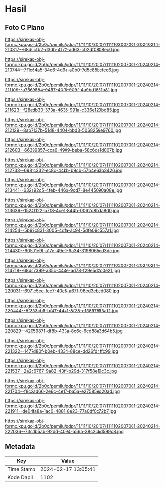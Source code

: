 # Hasil

## Foto C Plano

https://sirekap-obj-formc.kpu.go.id/2b0c/pemilu/pdpr/11/11/10/20/07/1111102007001-20240214-210317--68d0cfb2-d3db-4172-ad63-c02df0808ec0.jpg

https://sirekap-obj-formc.kpu.go.id/2b0c/pemilu/pdpr/11/11/10/20/07/1111102007001-20240214-210744--7f1c64a5-34c6-4d9a-a0b0-7d5c85bcfec6.jpg

https://sirekap-obj-formc.kpu.go.id/2b0c/pemilu/pdpr/11/11/10/20/07/1111102007001-20240214-211109--a7569584-9457-40f5-909f-4a9bd1851b81.jpg

https://sirekap-obj-formc.kpu.go.id/2b0c/pemilu/pdpr/11/11/10/20/07/1111102007001-20240214-211623--f28edb30-373a-4635-991a-c336e120bd85.jpg

https://sirekap-obj-formc.kpu.go.id/2b0c/pemilu/pdpr/11/11/10/20/07/1111102007001-20240214-212129--8ab7137b-51d8-4404-bbd3-5068256e9760.jpg

https://sirekap-obj-formc.kpu.go.id/2b0c/pemilu/pdpr/11/11/10/20/07/1111102007001-20240214-212603--66399857-cca6-4909-beba-58c6de1d007b.jpg

https://sirekap-obj-formc.kpu.go.id/2b0c/pemilu/pdpr/11/11/10/20/07/1111102007001-20240214-212733--6981c332-ec8c-44bb-b9cb-57b4e63b3426.jpg

https://sirekap-obj-formc.kpu.go.id/2b0c/pemilu/pdpr/11/11/10/20/07/1111102007001-20240214-213441--632a92c5-4feb-446b-9cd7-8e445090a08e.jpg

https://sirekap-obj-formc.kpu.go.id/2b0c/pemilu/pdpr/11/11/10/20/07/1111102007001-20240214-213636--15241122-b7f8-4ce1-844b-0062d8bda8d0.jpg

https://sirekap-obj-formc.kpu.go.id/2b0c/pemilu/pdpr/11/11/10/20/07/1111102007001-20240214-214254--5b99c831-3005-4dfa-ac94-5dfe09d557a1.jpg

https://sirekap-obj-formc.kpu.go.id/2b0c/pemilu/pdpr/11/11/10/20/07/1111102007001-20240214-214430--90501e9f-a17e-49c0-9a34-3198065cd3dc.jpg

https://sirekap-obj-formc.kpu.go.id/2b0c/pemilu/pdpr/11/11/10/20/07/1111102007001-20240214-214718--68dc7399-a35c-444e-ad78-f29e5d2c0e21.jpg

https://sirekap-obj-formc.kpu.go.id/2b0c/pemilu/pdpr/11/11/10/20/07/1111102007001-20240214-220031--6971c5ce-fcc7-40c8-a67f-96ed3ebed080.jpg

https://sirekap-obj-formc.kpu.go.id/2b0c/pemilu/pdpr/11/11/10/20/07/1111102007001-20240214-220444--8f363cb5-bf47-4441-8f28-e15857853a12.jpg

https://sirekap-obj-formc.kpu.go.id/2b0c/pemilu/pdpr/11/11/10/20/07/1111102007001-20240214-220829--42059871-df8b-433a-8c6c-6cd88a3d64b5.jpg

https://sirekap-obj-formc.kpu.go.id/2b0c/pemilu/pdpr/11/11/10/20/07/1111102007001-20240214-221322--1477d80f-b0eb-4334-88ce-dd26fd4ffc99.jpg

https://sirekap-obj-formc.kpu.go.id/2b0c/pemilu/pdpr/11/11/10/20/07/1111102007001-20240214-221537--2a2c6767-9a82-43ff-b29d-317f58e19c3c.jpg

https://sirekap-obj-formc.kpu.go.id/2b0c/pemilu/pdpr/11/11/10/20/07/1111102007001-20240214-221704--f8c2ad66-2e6c-4e17-ba5a-e27585ed20ad.jpg

https://sirekap-obj-formc.kpu.go.id/2b0c/pemilu/pdpr/11/11/10/20/07/1111102007001-20240214-221911--de04fa8a-1ac0-4881-8e23-77a0df0c72b7.jpg

https://sirekap-obj-formc.kpu.go.id/2b0c/pemilu/pdpr/11/11/10/20/07/1111102007001-20240214-222036--73cdb5ab-92dd-4094-a56a-38c2cbd599c8.jpg


## Metadata

| Key        | Value               |
| ---------- | ------------------- |
| Time Stamp | 2024-02-17 13:05:41 |
| Kode Dapil | 1102                |



